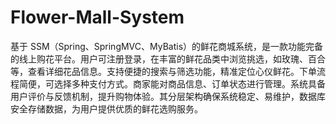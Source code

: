 # Flower-Mall-System
基于 SSM（Spring、SpringMVC、MyBatis）的鲜花商城系统，是一款功能完备的线上购花平台。用户可注册登录，在丰富的鲜花品类中浏览挑选，如玫瑰、百合等，查看详细花品信息。支持便捷的搜索与筛选功能，精准定位心仪鲜花。下单流程简便，可选择多种支付方式。商家能对商品信息、订单状态进行管理。系统具备用户评价与反馈机制，提升购物体验。其分层架构确保系统稳定、易维护，数据库安全存储数据，为用户提供优质的鲜花选购服务。 
